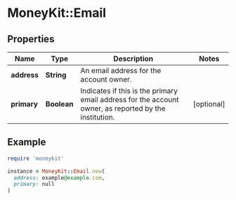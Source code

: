 # MoneyKit::Email

## Properties

| Name | Type | Description | Notes |
| ---- | ---- | ----------- | ----- |
| **address** | **String** | An email address for the account owner. |  |
| **primary** | **Boolean** | Indicates if this is the primary email address for the account owner, as reported by the institution. | [optional] |

## Example

```ruby
require 'moneykit'

instance = MoneyKit::Email.new(
  address: example@example.com,
  primary: null
)
```

